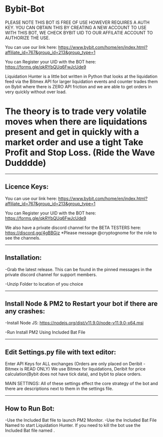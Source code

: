 # Bybit-Bot
PLEASE NOTE THIS BOT IS FREE OF USE HOWEVER REQUIRES A AUTH KEY.
YOU CAN OBTAIN THIS BY CREATING A NEW ACCOUNT TO USE WITH THIS BOT,
WE CHECK BYBIT UID TO OUR AFFILATIE ACCOUNT TO AUTHORIZE THE USE.

You can use our link here:
https://www.bybit.com/home/en/index.html?affiliate_id=767&group_id=213&group_type=1

You can Register your UID with the BOT here:
https://forms.gle/qkRYbQUq6FwJcUde9

Liquidation Hunter is a little bot written in Python that looks at
the liquidation feed via the Bitmex API for larger liquidation events
and counter trades them on Bybit where there is ZERO API friction and
we are able to get orders in very quickly without over load.

The theory is to trade very volatile moves when there are liquidations
present and get in quickly with a market order and use a tight
Take Profit and Stop Loss. (Ride the Wave Dudddde)
===================================================================
---------------------------------------------------------------
Licence Keys:
---------------------------------------------------------------
You can use our link here:
https://www.bybit.com/home/en/index.html?affiliate_id=767&group_id=213&group_type=1

You can Register your UID with the BOT here:
https://forms.gle/qkRYbQUq6FwJcUde9

We also have a private discord channel for the BETA TESTERS here:
https://discord.gg/4gBBGjz
*Please message @cryptognome for the role to see the channels.

---------------------------------------------------------------
Installation:
---------------------------------------------------------------
-Grab the latest release. This can be found in the pinned messages in the
 private discord channel for support members.

-Unzip Folder to location of you choice

----------------------------------------------------------------
Install Node & PM2 to Restart your bot if there are any crashes:
----------------------------------------------------------------
-Install Node JS:
 https://nodejs.org/dist/v11.9.0/node-v11.9.0-x64.msi

-Run Install PM2 Using Included Bat File

---------------------------------------------------------------
Edit Settings.py file with text editor:
---------------------------------------------------------------
Enter API Keys for ALL exchanges (Orders are only placed on Deribit - Bitmex is READ ONLY)
We use Bitmex for liquidations, Deribit for price calculation(Bybit does not have tick data), and bybit to place orders.



MAIN SETTINGS:
All of these settings effect the core strategy of the bot and there are descriptions next to them in the settings file.





---------------------------------------------------------------
How to Run Bot:
---------------------------------------------------------------
-Use the Included Bat file <Bot Monitor> to launch PM2 Monitor.
-Use the Included Bat File Named <Run Bot> to start Liquidation Hunter.
If you need to kill the bot use the Included Bat file named <Stop Bot>.
